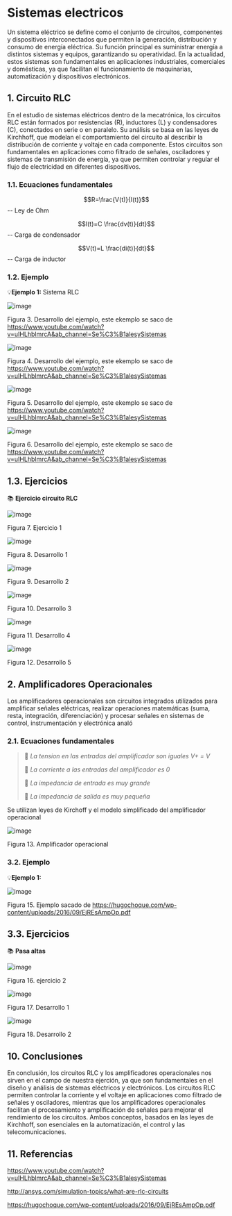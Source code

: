 # Sistemas electricos
Un sistema eléctrico se define como el conjunto de circuitos, componentes y dispositivos interconectados que permiten la generación, distribución y consumo de energía eléctrica. Su función principal es suministrar energía a distintos sistemas y equipos, garantizando su operatividad. En la actualidad, estos sistemas son fundamentales en aplicaciones industriales, comerciales y domésticas, ya que facilitan el funcionamiento de maquinarias, automatización y dispositivos electrónicos.

## 1. Circuito RLC
En el estudio de sistemas eléctricos dentro de la mecatrónica, los circuitos RLC están formados por resistencias (R), inductores (L) y condensadores (C), conectados en serie o en paralelo. Su análisis se basa en las leyes de Kirchhoff, que modelan el comportamiento del circuito al describir la distribución de corriente y voltaje en cada componente. Estos circuitos son fundamentales en aplicaciones como filtrado de señales, osciladores y sistemas de transmisión de energía, ya que permiten controlar y regular el flujo de electricidad en diferentes dispositivos.

### 1.1. Ecuaciones fundamentales 

$$R=\frac{V(t)}{I(t)}$$ -- Ley de Ohm

$$I(t)=C \frac{dv(t)}{dt}$$ -- Carga de condensador

$$V(t)=L \frac{di(t)}{dt}$$ -- Carga de inductor

### 1.2. Ejemplo
💡**Ejemplo 1:** Sistema RLC

![image](https://github.com/user-attachments/assets/bf9c1a97-0a67-484d-801c-8a39fb1b41b7)

Figura 3. Desarrollo del ejemplo, este ekemplo se saco de https://www.youtube.com/watch?v=uIHLhblmrcA&ab_channel=Se%C3%B1alesySistemas

![image](https://github.com/user-attachments/assets/3fd76b08-d038-4729-ac8b-72cced57a9ce)

Figura 4. Desarrollo del ejemplo, este ekemplo se saco de https://www.youtube.com/watch?v=uIHLhblmrcA&ab_channel=Se%C3%B1alesySistemas

![image](https://github.com/user-attachments/assets/343cf6af-17ad-4683-ae02-a493bcffabbc)

Figura 5. Desarrollo del ejemplo, este ekemplo se saco de https://www.youtube.com/watch?v=uIHLhblmrcA&ab_channel=Se%C3%B1alesySistemas

![image](https://github.com/user-attachments/assets/da5678a0-8a3c-4078-81ea-722d1dae4a0e)

Figura 6. Desarrollo del ejemplo, este ekemplo se saco de https://www.youtube.com/watch?v=uIHLhblmrcA&ab_channel=Se%C3%B1alesySistemas

## 1.3. Ejercicios
📚 **Ejercicio circuito RLC**

![image](https://github.com/user-attachments/assets/dde89fd5-835e-4b7b-90f6-8a6fd2702d85)

Figura 7. Ejercicio 1

![image](https://github.com/user-attachments/assets/c139361f-7f6d-4e7b-8e82-561a17203488)

Figura 8. Desarrollo 1

![image](https://github.com/user-attachments/assets/e86d946b-98f9-4650-85d6-8203d7d58635)

Figura 9. Desarrollo 2

![image](https://github.com/user-attachments/assets/c1a1790d-239b-4320-b71f-2c8125bac19d)

Figura 10. Desarrollo 3

![image](https://github.com/user-attachments/assets/54bb0181-91aa-4553-b64f-f4c6ba2b2917)

Figura 11. Desarrollo 4

![image](https://github.com/user-attachments/assets/5efa8366-013d-4afa-9489-d042c4c47a39)

Figura 12. Desarrollo 5

## 2. Amplificadores Operacionales
Los amplificadores operacionales son circuitos integrados utilizados para amplificar señales eléctricas, realizar operaciones matemáticas (suma, resta, integración, diferenciación) y procesar señales en sistemas de control, instrumentación y electrónica analó

### 2.1. Ecuaciones fundamentales 

>🔑 *La tension en las entradas del amplificador son iguales V+ = V*
>
>🔑 *La corriente a las entradas del amplificador es 0*
>
>🔑 *La impedancia de entrada es muy grande*
>
>🔑 *La impedancia de salida es muy pequeña*

Se utilizan leyes de Kirchoff y el modelo simplificado del amplificador operacional

![image](https://github.com/user-attachments/assets/a8cba0f3-2039-452f-9cf2-6cc6c09090df)

Figura 13. Amplificador operacional

### 3.2. Ejemplo
💡**Ejemplo 1:** 

![image](https://github.com/user-attachments/assets/16e3577a-744d-47f2-9bab-fc4a7f87ca08)

Figura 15. Ejemplo sacado de https://hugochoque.com/wp-content/uploads/2016/09/EjREsAmpOp.pdf

## 3.3. Ejercicios
📚 **Pasa altas**

![image](https://github.com/user-attachments/assets/97c68261-8749-4f58-8b8e-f6bc6d869fd3)

Figura 16. ejercicio 2

![image](https://github.com/user-attachments/assets/82352904-5edd-4372-87cf-5b98a7aca3da)

Figura 17. Desarrollo 1

![image](https://github.com/user-attachments/assets/304e6f6f-f09c-4592-b86a-df640536c497)

Figura 18. Desarrollo 2

## 10. Conclusiones
En conclusión, los circuitos RLC y los amplificadores operacionales nos sirven en el campo de nuestra ejerción, ya que son fundamentales en el diseño y análisis de sistemas eléctricos y electrónicos. Los circuitos RLC permiten controlar la corriente y el voltaje en aplicaciones como filtrado de señales y osciladores, mientras que los amplificadores operacionales facilitan el procesamiento y amplificación de señales para mejorar el rendimiento de los circuitos. Ambos conceptos, basados en las leyes de Kirchhoff, son esenciales en la automatización, el control y las telecomunicaciones.

## 11. Referencias
https://www.youtube.com/watch?v=uIHLhblmrcA&ab_channel=Se%C3%B1alesySistemas

http://ansys.com/simulation-topics/what-are-rlc-circuits

https://hugochoque.com/wp-content/uploads/2016/09/EjREsAmpOp.pdf

